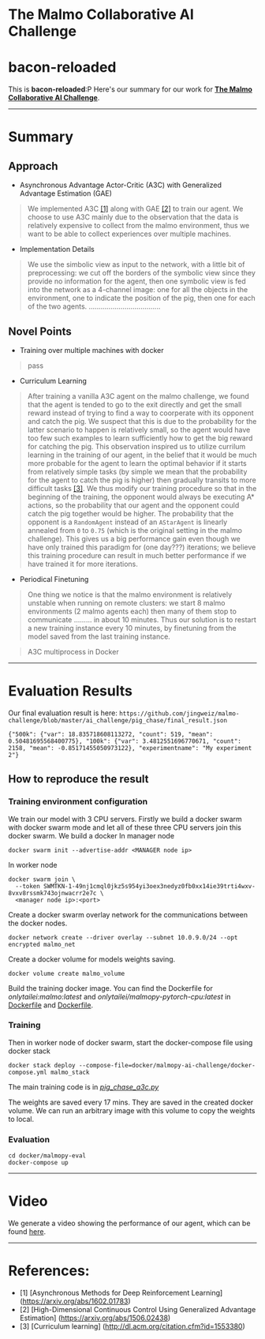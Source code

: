 # The Malmo Collaborative AI Challenge

# **bacon-reloaded**

This is **bacon-reloaded**:P Here's our summary for our work for [**The Malmo Collaborative AI Challenge**](https://www.microsoft.com/en-us/research/academic-program/collaborative-ai-challenge/#).

*******
# Summary

## Approach
* Asynchronous Advantage Actor-Critic (A3C) with Generalized Advantage Estimation (GAE)
> We implemented A3C [[1]](https://arxiv.org/abs/1602.01783) along with GAE [[2]](https://arxiv.org/abs/1506.02438) to train our agent. We choose to use A3C mainly due to the observation that the data is relatively expensive to collect from the malmo environment, thus we want to be able to collect experiences over multiple machines. 
* Implementation Details
> We use the simbolic view as input to the network, with a little bit of preprocessing: we cut off the borders of the symbolic view since they provide no information for the agent, then one symbolic view is fed into the network as a 4-channel image: one for all the objects in the environment, one to indicate the position of the pig, then one for each of the two agents. ....................................


## Novel Points
* Training over multiple machines with docker
> pass
* Curriculum Learning
> After training a vanilla A3C agent on the malmo challenge, we found that the agent is tended to go to the exit directly and get the small reward instead of trying to find a way to coorperate with its opponent and catch the pig. We suspect that this is due to the probability for the latter scenario to happen is relatively small, so the agent would have too few such examples to learn sufficiently how to get the big reward for catching the pig. This observation inspired us to utilize currilum learning in the training of our agent, in the belief that it would be much more probable for the agent to learn the optimal behavior if it starts from relatively simple tasks (by simple we mean that the probability for the agent to catch the pig is higher) then gradually transits to more difficult tasks [[3]](http://dl.acm.org/citation.cfm?id=1553380). We thus modify our training procedure so that in the beginning of the training, the opponent would always be executing A* actions, so the probability that our agent and the opponent could catch the pig together would be higher. The probability that the opponent is a ``RandomAgent`` instead of an ``AStarAgent`` is linearly annealed from ``0`` to ``0.75`` (which is the original setting in the malmo challenge). This gives us a big performance gain even though we have only trained this paradigm for (one day???) iterations; we believe this training procedure can result in much better performance if we have trained it for more iterations.
* Periodical Finetuning
> One thing we notice is that the malmo environment is relatively unstable when running on remote clusters: we start 8 malmo environments (2 malmo agents each) then many of them stop to communicate ......... in about 10 minutes. Thus our solution is to restart a new training instance every 10 minutes, by finetuning from the model saved from the last training instance.

> A3C multiprocess in Docker


*******
# Evaluation Results
Our final evaluation result is here: ``https://github.com/jingweiz/malmo-challenge/blob/master/ai_challenge/pig_chase/final_result.json``
```
{"500k": {"var": 18.835718608113272, "count": 519, "mean": 0.50481695568400775}, "100k": {"var": 3.4812551696770671, "count": 2158, "mean": -0.85171455050973122}, "experimentname": "My experiment 2"}
```

## How to reproduce the result
### Training environment configuration
We train our model with 3 CPU servers. Firstly we build a docker swarm with docker swarm mode and let all of these three CPU servers join this docker swarm. We build a docker 
In manager node
```
docker swarm init --advertise-addr <MANAGER node ip>
```
In worker node
```
docker swarm join \
  --token SWMTKN-1-49nj1cmql0jkz5s954yi3oex3nedyz0fb0xx14ie39trti4wxv-8vxv8rssmk743ojnwacrr2e7c \
  <manager node ip>:<port>
```
Create a docker swarm overlay network for the communications between the docker nodes.
```
docker network create --driver overlay --subnet 10.0.9.0/24 --opt encrypted malmo_net
```
Create a docker volume for models weights saving.
```
docker volume create malmo_volume
```
Build the training docker image. You can find the Dockerfile for _onlytailei:malmo:latest_ and _onlytailei/malmopy-pytorch-cpu:latest_ in [Dockerfile](https://github.com/onlytailei/malmo-challenge/blob/master/docker/malmo/Dockerfile) and [Dockerfile](https://github.com/onlytailei/malmo-challenge/blob/master/docker/malmopy-pytorch-cpu/Dockerfile).

### Training
Then in worker node of docker swarm, start the docker-compose file using docker stack
```
docker stack deploy --compose-file=docker/malmopy-ai-challenge/docker-compose.yml malmo_stack
```
The main training code is in _[pig_chase_a3c.py](https://github.com/onlytailei/malmo-challenge/blob/master/ai_challenge/pig_chase/pig_chase_a3c.py)_

The weights are saved every 17 mins. They are saved in the created docker volume. We can run an arbitrary image with this volume to copy the weights to local.

### Evaluation
```
cd docker/malmopy-eval
docker-compose up
```

*******
# Video
We generate a video showing the performance of our agent, which can be found [here](https://youtu.be/_lWTLc9VH1E).


*******
# References:
* [1] [Asynchronous Methods for Deep Reinforcement Learning] (https://arxiv.org/abs/1602.01783)
* [2] [High-Dimensional Continuous Control Using Generalized Advantage Estimation] (https://arxiv.org/abs/1506.02438)
* [3] [Curriculum learning] (http://dl.acm.org/citation.cfm?id=1553380)
